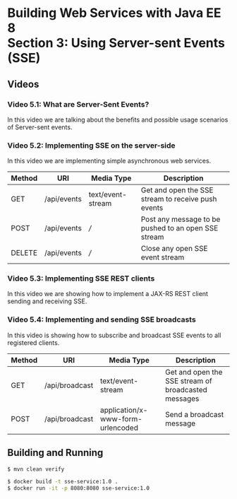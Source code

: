 # Building Web Services with Java EE 8 <br>Section 3: Using Server-sent Events (SSE)

## Videos

### Video 5.1: What are Server-Sent Events?

In this video we are talking about the benefits and possible usage scenarios of Server-sent events.

### Video 5.2: Implementing SSE on the server-side

In this video we are implementing simple asynchronous web services.

| Method  | URI | Media Type | Description |
|---------|-----|--------|-------------|
| GET     | /api/events  | text/event-stream | Get and open the SSE stream to receive push events |
| POST    | /api/events  | */* | Post any message to be pushed to an open SSE stream |
| DELETE  | /api/events  | */* | Close any open SSE event stream |

### Video 5.3: Implementing SSE REST clients

In this video we are showing how to implement a JAX-RS REST client sending and receiving SSE.

### Video 5.4: Implementing and sending SSE broadcasts

In this video is showing how to subscribe and broadcast SSE events to all registered clients.

| Method | URI | Media Type | Description |
|--------|-----|--------|-------------|
| GET    | /api/broadcast | text/event-stream | Get and open the SSE stream of broadcasted messages |
| POST   | /api/broadcast | application/x-www-form-urlencoded | Send a broadcast message |


## Building and Running

```bash
$ mvn clean verify

$ docker build -t sse-service:1.0 .
$ docker run -it -p 8080:8080 sse-service:1.0
```
